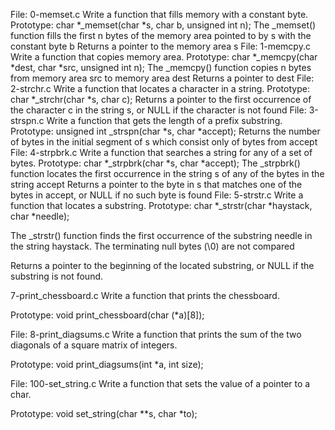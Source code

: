 File: 0-memset.c Write a function that fills memory with a constant byte.
Prototype: char *_memset(char *s, char b, unsigned int n);
The _memset() function fills the first n bytes of the memory area pointed to by s with the constant byte b
Returns a pointer to the memory area s
File: 1-memcpy.c  Write a function that copies memory area.
Prototype: char *_memcpy(char *dest, char *src, unsigned int n);
The _memcpy() function copies n bytes from memory area src to memory area dest
Returns a pointer to dest
File: 2-strchr.c Write a function that locates a character in a string.
Prototype: char *_strchr(char *s, char c);
Returns a pointer to the first occurrence of the character c in the string s, or NULL if the character is not found
File: 3-strspn.c Write a function that gets the length of a prefix substring.
Prototype: unsigned int _strspn(char *s, char *accept);
Returns the number of bytes in the initial segment of s which consist only of bytes from accept
File: 4-strpbrk.c Write a function that searches a string for any of a set of bytes.
Prototype: char *_strpbrk(char *s, char *accept);
The _strpbrk() function locates the first occurrence in the string s of any of the bytes in the string accept
Returns a pointer to the byte in s that matches one of the bytes in accept, or NULL if no such byte is found
File: 5-strstr.c Write a function that locates a substring.
Prototype: char *_strstr(char *haystack, char *needle);

The _strstr() function finds the first occurrence of the substring needle in the string haystack. The terminating null bytes (\0) are not compared

Returns a pointer to the beginning of the located substring, or NULL if the substring is not found.

7-print_chessboard.c Write a function that prints the chessboard.

Prototype: void print_chessboard(char (*a)[8]);

File: 8-print_diagsums.c Write a function that prints the sum of the two diagonals of a square matrix of integers.

Prototype: void print_diagsums(int *a, int size);

File: 100-set_string.c Write a function that sets the value of a pointer to a char.

Prototype: void set_string(char **s, char *to);
